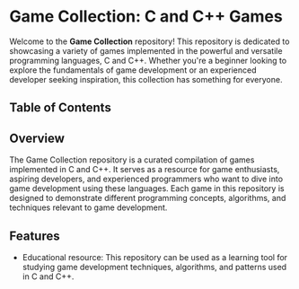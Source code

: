 # Game Collection: C and C++ Games

Welcome to the **Game Collection** repository! This repository is dedicated to showcasing a variety of games implemented in the powerful and versatile programming languages, C and C++. Whether you're a beginner looking to explore the fundamentals of game development or an experienced developer seeking inspiration, this collection has something for everyone.

## Table of Contents


## Overview

The Game Collection repository is a curated compilation of games implemented in C and C++.
It serves as a resource for game enthusiasts, aspiring developers, and experienced programmers who want to dive into game development using these languages. 
Each game in this repository is designed to demonstrate different programming concepts, algorithms, and techniques relevant to game development.

## Features
- Educational resource: This repository can be used as a learning tool for studying game development techniques, algorithms, and patterns used in C and C++.

